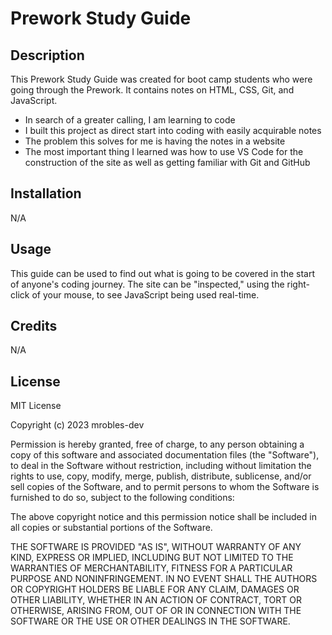 # Prework Study Guide

## Description

This Prework Study Guide was created for boot camp students who were going through the Prework. It contains notes on HTML, CSS, Git, and JavaScript.

- In search of a greater calling, I am learning to code
- I built this project as direct start into coding with easily acquirable notes
- The problem this solves for me is having the notes in a website
- The most important thing I learned was how to use VS Code for the construction of the site as well as getting familiar with Git and GitHub

## Installation

N/A

## Usage

This guide can be used to find out what is going to be covered in the start of anyone's coding journey. The site can be "inspected," using the right-click of your mouse, to see JavaScript being used real-time.

## Credits

N/A

## License

MIT License

Copyright (c) 2023 mrobles-dev

Permission is hereby granted, free of charge, to any person obtaining a copy
of this software and associated documentation files (the "Software"), to deal
in the Software without restriction, including without limitation the rights
to use, copy, modify, merge, publish, distribute, sublicense, and/or sell
copies of the Software, and to permit persons to whom the Software is
furnished to do so, subject to the following conditions:

The above copyright notice and this permission notice shall be included in all
copies or substantial portions of the Software.

THE SOFTWARE IS PROVIDED "AS IS", WITHOUT WARRANTY OF ANY KIND, EXPRESS OR
IMPLIED, INCLUDING BUT NOT LIMITED TO THE WARRANTIES OF MERCHANTABILITY,
FITNESS FOR A PARTICULAR PURPOSE AND NONINFRINGEMENT. IN NO EVENT SHALL THE
AUTHORS OR COPYRIGHT HOLDERS BE LIABLE FOR ANY CLAIM, DAMAGES OR OTHER
LIABILITY, WHETHER IN AN ACTION OF CONTRACT, TORT OR OTHERWISE, ARISING FROM,
OUT OF OR IN CONNECTION WITH THE SOFTWARE OR THE USE OR OTHER DEALINGS IN THE
SOFTWARE.


